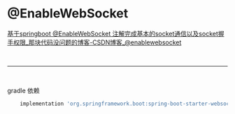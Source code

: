# @EnableWebSocket

[基于springboot @EnableWebSocket 注解完成基本的socket通信以及socket握手权限_那块代码没问题的博客-CSDN博客_@enablewebsocket](https://blog.csdn.net/H291850336/article/details/89377150)

‍

---

‍

gradle 依赖

```gradle
    implementation 'org.springframework.boot:spring-boot-starter-websocket'
```

‍
